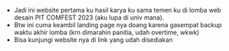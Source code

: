 - Jadi ini website pertama ku hasil karya ku sama temen ku di lomba web desain PIT COMFEST 2023 (aku lupa di univ mana).
- Btw ini cuma keambil landing page nya doang karena gasempat backup waktu akhir lomba (krn dimarahin panitia, udah overtime, wkwk)
- Bisa kunjungi website nya di link yang udah disediakan
